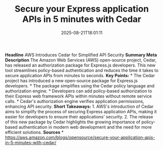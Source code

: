 ﻿---
title: "Secure your Express application APIs in 5 minutes with Cedar"
date: "2025-08-21T18:01:11"
category: "Markets"
summary: ""
slug: "secure your express application apis in 5 minutes with cedar"
source_urls:
  - "https://aws.amazon.com/blogs/opensource/secure-your-application-apis-in-5-minutes-with-cedar/"
seo:
  title: "Secure your Express application APIs in 5 minutes with Cedar | Hash n Hedge"
  description: ""
  keywords: ["news", "markets", "brief"]
---
**Headline** AWS Introduces Cedar for Simplified API Security  **Summary Meta Description** The Amazon Web Services (AWS) open-source project, Cedar, has released an authorization package for Express.js developers. This new tool streamlines policy-based authentication and reduces the time it takes to secure application APIs from minutes to seconds.  **Key Points:**  * The Cedar project has introduced a new open-source package for Express.js developers. * The package simplifies using the Cedar policy language and authorization engine. * Developers can add policy-based authorization to their Express web framework APIs within minutes without remote service calls. * Cedar's authorization engine verifies application permissions, enhancing API security.  **Short Takeaways:**  1.  AWS's introduction of Cedar aims to simplify the process of securing Express application APIs, making it easier for developers to ensure their applications' security. 2.  The release of this new package by Cedar highlights the growing importance of policy-based authentication in modern web development and the need for more efficient solutions.  **Sources** * https://aws.amazon.com/blogs/opensource/secure-your-application-apis-in-5-minutes-with-cedar/ 
